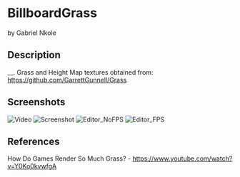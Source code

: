 # BillboardGrass
by Gabriel Nkole

## Description
__. Grass and Height Map textures obtained from: https://github.com/GarrettGunnell/Grass

## Screenshots
![Video](https://github.com/gabriel-nkole/Shell-Texturing/assets/101514971/b27b887d-877e-42aa-b960-4ac5288323c5)
![Screenshot](https://github.com/gabriel-nkole/BillboardGrass/assets/101514971/0da4a3a7-eeec-4d6c-997a-c841d680cca8)
![Editor_NoFPS](https://github.com/gabriel-nkole/BillboardGrass/assets/101514971/949c56c3-81eb-42a8-877c-6abee0f78ae6)
![Editor_FPS](https://github.com/gabriel-nkole/BillboardGrass/assets/101514971/cfd4a4ef-1a8f-49e3-acdc-cb70fb7fb7cd)

## References
How Do Games Render So Much Grass? - https://www.youtube.com/watch?v=Y0Ko0kvwfgA

